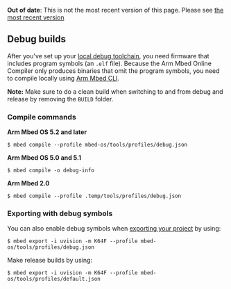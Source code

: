<span class="warnings">**Out of date**: This is not the most recent version of this page. Please see [the most recent version](y)</span>
<h2 id="debug-builds-cli">Debug builds</h2>

After you've set up your <a href="/docs/v5.6/tools/toolchain-profiles.html" target="_blank">local debug toolchain</a>, you need firmware that includes program symbols (an `.elf` file). Because the Arm Mbed Online Compiler only produces binaries that omit the program symbols, you need to compile locally using <a href="/docs/v5.6/tools/arm-mbed-cli.html" target="_blank">Arm Mbed CLI</a>.

<span class="notes">**Note:** Make sure to do a clean build when switching to and from debug and release by removing the `BUILD` folder.</span>

### Compile commands

**Arm Mbed OS 5.2 and later**

```
$ mbed compile --profile mbed-os/tools/profiles/debug.json
```

**Arm Mbed OS 5.0 and 5.1**

```
$ mbed compile -o debug-info
```

**Arm Mbed 2.0**

```
$ mbed compile --profile .temp/tools/profiles/debug.json
```

### Exporting with debug symbols

You can also enable debug symbols when <a href="/docs/v5.6/tools/exporting.html" target="_blank">exporting your project</a> by using:

```
$ mbed export -i uvision -m K64F --profile mbed-os/tools/profiles/debug.json
```

Make release builds by using:

```
$ mbed export -i uvision -m K64F --profile mbed-os/tools/profiles/default.json
```
